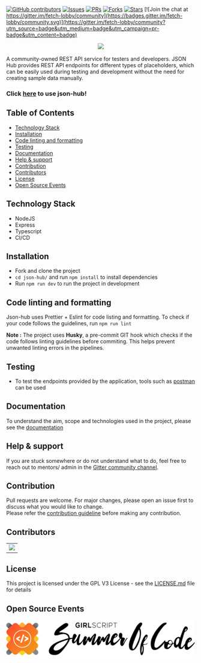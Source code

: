 <p>

[![GitHub contributors](https://img.shields.io/github/contributors/adityabisoi/json-hub)](https://github.com/adityabisoi/json-hub/graphs/contributors/)
[![Issues](https://img.shields.io/github/issues/adityabisoi/json-hub)](https://github.com/adityabisoi/json-hub/issues)
[![PRs](https://img.shields.io/github/issues-pr/adityabisoi/json-hub)](https://github.com/adityabisoi/json-hub/pulls)
[![Forks](https://img.shields.io/github/forks/adityabisoi/json-hub)](https://github.com/adityabisoi/json-hub)
[![Stars](https://img.shields.io/github/stars/adityabisoi/json-hub)](https://github.com/adityabisoi/json-hub)
[![Join the chat at https://gitter.im/fetch-lobby/community](https://badges.gitter.im/fetch-lobby/community.svg)](https://gitter.im/fetch-lobby/community?utm_source=badge&utm_medium=badge&utm_campaign=pr-badge&utm_content=badge)

</p>
<p align="center" width="100%">
    <img width="290" src="logo.jpg"> 
</p>
<p>
A community-owned REST API service for testers and developers. JSON Hub provides REST API endpoints for different types of placeholders, which can be easily used during testing and development without the need for creating sample data manually.
</p>

### Click [here](https://json-hub.up.railway.app/) to use json-hub!

## Table of Contents

- [Technology Stack](#technology-stack)
- [Installation](#installation)
- [Code linting and formatting](#code-linting-and-formatting)
- [Testing](#testing)
- [Documentation](#documentation)
- [Help & support](#help--support)
- [Contribution](#contribution)
- [Contributors](#contributors)
- [License](#license)
- [Open Source Events](#open-source-events)

## Technology Stack
<ul>
<li>NodeJS</li>
<li>Express</li>
<li>Typescript</li>
<li>CI/CD</li>
</ul>

## Installation
  -   Fork and clone the project
  -   `cd json-hub/` and run `npm install` to install dependencies
  -   Run `npm run dev` to run the project in development

## Code linting and formatting
Json-hub uses Prettier + Eslint for code listing and formatting. To check if your code follows the guidelines, run `npm run lint`

**Note :** The project uses **Husky**, a pre-commit GIT hook which checks if the code follows linting guidelines before commiting. This helps prevent unwanted linting errors in the pipelines.
  
## Testing 
-   To test the endpoints provided by the application, tools such as [postman](https://www.postman.com/) can be used

## Documentation
To understand the aim, scope and technologies used in the project, please see the [documentation](https://bit.ly/36PmwEc)

## Help & support 
If you are stuck somewhere or do not understand what to do, feel free to reach out to mentors/ admin in the [Gitter community channel](https://gitter.im/fetch-lobby/community).

## Contribution
Pull requests are welcome. For major changes, please open an issue first to discuss what you would like to change.
<br/>
Please refer the <a href="https://github.com/adityabisoi/json-hub/blob/main/CONTRIBUTING.md">contribution guideline</a> before making any contribution.

## Contributors 
<table>
	<tr>
		<td>
			<a href="https://github.com/adityabisoi/json-hub/graphs/contributors">
  <img src="https://contrib.rocks/image?repo=adityabisoi/json-hub" />
</a>
		</td>
	</tr>
</table>

## License 
This project is licensed under the GPL V3 License - see the [LICENSE.md](LICENSE.md) file for details
	
##  Open Source Events 
 <img  src="https://raw.githubusercontent.com/GirlScriptSummerOfCode/MentorshipProgram/master/GSsoc%20Type%20Logo%20Black.png" href="https://gssoc.girlscript.tech/" alt="DS-ALGO-SOLUTIONS">
